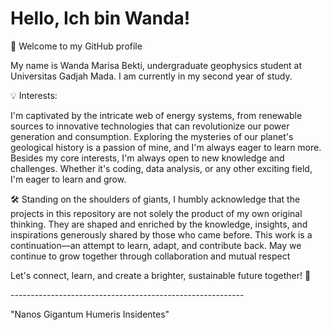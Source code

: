 # Hello, Ich bin Wanda!
<p>🌟 Welcome to my GitHub profile 
<p>
<p>My name is Wanda Marisa Bekti, undergraduate geophysics student at Universitas Gadjah Mada. I am currently in my second year of study. 
<p>💡 Interests:
 <p> I'm captivated by the intricate web of energy systems, from renewable sources to innovative technologies that can revolutionize our power generation and consumption. Exploring the mysteries of our planet's geological history is a passion of mine, and I'm always eager to learn more. Besides my core interests, I'm always open to new knowledge and challenges. Whether it's coding, data analysis, or any other exciting field, I'm eager to learn and grow.
<p>
<p>🛠 Standing on the shoulders of giants, I humbly acknowledge that the projects in this repository are not solely the product of my own original thinking. They are shaped and enriched by the knowledge, insights, and inspirations generously shared by those who came before. This work is a continuation—an attempt to learn, adapt, and contribute back. May we continue to grow together through collaboration and mutual respect
 
<p>Let's connect, learn, and create a brighter, sustainable future together! 🌟
<p> ----------------------------------------------------------
<p> 
<p> "Nanos Gigantum Humeris Insidentes"
